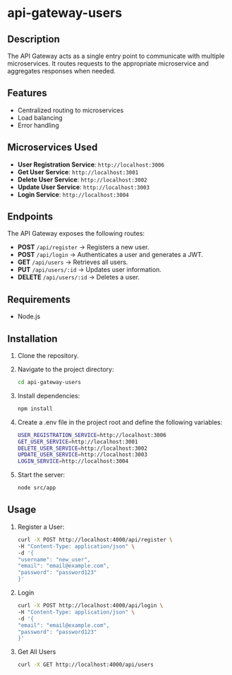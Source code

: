 # api-gateway-users

## Description
The API Gateway acts as a single entry point to communicate with multiple microservices. It routes requests to the appropriate microservice and aggregates responses when needed.

## Features
- Centralized routing to microservices
- Load balancing
- Error handling

## Microservices Used
- **User Registration Service**: `http://localhost:3006`
- **Get User Service**: `http://localhost:3001`
- **Delete User Service**: `http://localhost:3002`
- **Update User Service**: `http://localhost:3003`
- **Login Service**: `http://localhost:3004`

## Endpoints
The API Gateway exposes the following routes:
- **POST** `/api/register` → Registers a new user.
- **POST** `/api/login` → Authenticates a user and generates a JWT.
- **GET** `/api/users` → Retrieves all users.
- **PUT** `/api/users/:id` → Updates user information.
- **DELETE** `/api/users/:id` → Deletes a user.

## Requirements
- Node.js

## Installation
1. Clone the repository.
2. Navigate to the project directory:
   ```bash
   cd api-gateway-users

3. Install dependencies:
    ```bash
    npm install

4. Create a .env file in the project root and define the following variables:

    ```bash
    USER_REGISTRATION_SERVICE=http://localhost:3006
    GET_USER_SERVICE=http://localhost:3001
    DELETE_USER_SERVICE=http://localhost:3002
    UPDATE_USER_SERVICE=http://localhost:3003
    LOGIN_SERVICE=http://localhost:3004

5. Start the server:
    ```bash
    node src/app

## Usage

1. Register a User:
    ```bash
    curl -X POST http://localhost:4000/api/register \
    -H "Content-Type: application/json" \
    -d '{
    "username": "new_user",
    "email": "email@example.com",
    "password": "password123"
    }'

2. Login 
    ```bash
    curl -X POST http://localhost:4000/api/login \
    -H "Content-Type: application/json" \
    -d '{
    "email": "email@example.com",
    "password": "password123"
    }'

3. Get All Users
    ```bash
    curl -X GET http://localhost:4000/api/users
